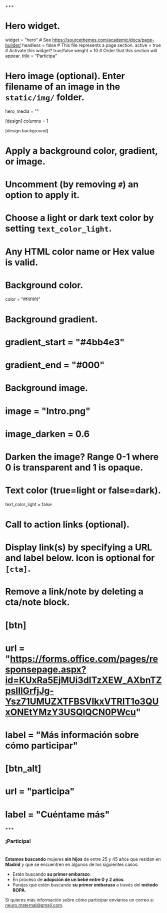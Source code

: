 +++
# Hero widget.
widget = "hero"  # See https://sourcethemes.com/academic/docs/page-builder/
headless = false  # This file represents a page section.
active = true  # Activate this widget? true/false
weight = 10  # Order that this section will appear.
title = "Participa"

# Hero image (optional). Enter filename of an image in the `static/img/` folder.
hero_media = ""
 
 [design]
  columns = 1

[design.background]
  # Apply a background color, gradient, or image.
  #   Uncomment (by removing `#`) an option to apply it.
  #   Choose a light or dark text color by setting `text_color_light`.
  #   Any HTML color name or Hex value is valid.

  # Background color.
  color = "#f4f4f4"
  
  # Background gradient.
  # gradient_start = "#4bb4e3"
  # gradient_end = "#000"
  
  # Background image.
  # image = "Intro.png"
  # image_darken = 0.6  
  # Darken the image? Range 0-1 where 0 is transparent and 1 is opaque.

  # Text color (true=light or false=dark).
  text_color_light = false

# Call to action links (optional).
#   Display link(s) by specifying a URL and label below. Icon is optional for `[cta]`.
#   Remove a link/note by deleting a cta/note block.
# [btn]
#  url = "https://forms.office.com/pages/responsepage.aspx?id=KUxRa5EjMUi3dITzXEW_AXbnTZpslIlGrfjJg-Ysz71UMUZXTFBSVlkxVTRIT1o3QUxONEtYMzY3USQlQCN0PWcu"
#  label = "Más información sobre cómo participar"
  
# [btn_alt]
# url = "participa"
# label = "Cuéntame más"

+++
### ¡Participa!

#

**Estamos buscando** mujeres **sin hijos** de entre 25 y 45 años que residan en **Madrid** y que se encuentren en algunos de los siguientes casos:

  - Estén buscando **su primer embarazo**.
  - En proceso de **adopción de un bebé entre 0 y 2 años**.
  - Parejas qué estén buscando **su primer embarazo** a través del **método ROPA**.

Si quieres más información sobre cómo participar envíanos un correo a: [neuro.maternal@gmail.com](mailto:neuro.maternal@gmail.com).
